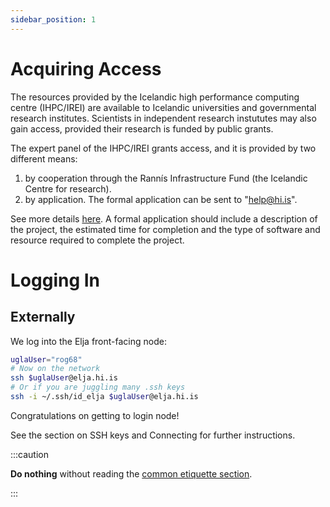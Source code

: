 ```yaml
---
sidebar_position: 1
---
```


# Acquiring Access

The resources provided by the Icelandic high performance computing centre (IHPC/IREI) are available to 
Icelandic universities and governmental research institutes. Scientists in independent 
research instututes may also gain access, provided their research is funded by public grants.

The expert panel of the IHPC/IREI grants access, and it is provided by two different means:

1. by cooperation through the Rannís Infrastructure Fund (the Icelandic Centre for research).
2. by application. The formal application can be sent to "help@hi.is".

See more details [here](/files/rulesandreg-v1-2.pdf). A formal application should include a description of the project, the estimated time for completion and the type of software and resource required to complete the project. 

# Logging In

## Externally
We log into the Elja front-facing node:

```bash
uglaUser="rog68"
# Now on the network
ssh $uglaUser@elja.hi.is
# Or if you are juggling many .ssh keys
ssh -i ~/.ssh/id_elja $uglaUser@elja.hi.is
```

Congratulations on getting to login node! 

See the section on SSH keys and Connecting for further instructions.

:::caution

**Do nothing** without reading the [common etiquette section](common/etiquette).

:::
